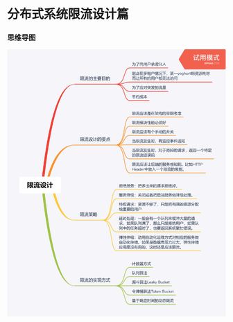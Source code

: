 # 分布式系统限流设计篇
### 思维导图
![limiting-design.png](https://github.com/qinxiongzhou/distributedSystem/blob/master/limiting_design/limiting-design.png)

